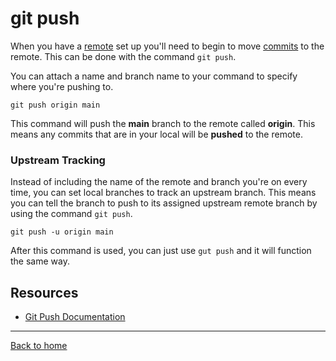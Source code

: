 # git push

When you have a [remote](./Remote.md) set up you'll need to begin to move [commits](./Commit.md) to the remote. 
This can be done with the command `git push`.

You can attach a name and branch name  to your command to specify where you're pushing to.

```
git push origin main
```

This command will push the **main** branch to the remote called **origin**. This means any commits that are in your local will be **pushed** to the remote.

### Upstream Tracking

Instead of including the name of the remote and branch you're on every time, you can set local branches to track an upstream branch. This means you can tell the branch to push to its assigned upstream remote branch by using the command `git push`.

```
git push -u origin main
```

After this command is used, you can just use `gut push` and it will function the same way.

## Resources

- [Git Push Documentation](https://git-scm.com/docs/git-push)

---

[Back to home](../README.md)